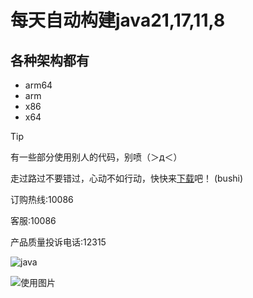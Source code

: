 # 每天自动构建java21,17,11,8
## 各种架构都有
- arm64
- arm
- x86
- x64

> [!TIP]
> 有一些部分使用别人的代码，别喷（＞д＜）

走过路过不要错过，心动不如行动，快快来[下载](https://github.com/9gwk/java/actions)吧！ (bushi)

订购热线:10086

客服:10086

产品质量投诉电话:12315

![java](https://archive.biliimg.com/bfs/archive/428cf21229de58009fa8b81edac6f0066ac6552e.jpg)

![使用图片](https://archive.biliimg.com/bfs/archive/7179bf01b6906116b29d90db6c27c5288ce6c954.jpg)
